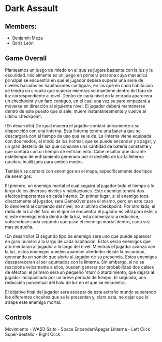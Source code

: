 # Dark Assault

## Members:
- Benjamin Meza
- Boris León


## Game Overall

Planteamos un juego de miedo en el que se jugara bastante con la luz y la oscuridad. Inicialmente es un juego en primera persona cuya mecanica principal se encuentra en que el jugador debera superar una serie de niveles basados en habitaciones contiguas, en las que en cada habitacion se tendra un circuito que superar mientras se mantiene dentro del faro de luz correspondiente al nivel. Dentro de cada nivel en la entrada aparecera un checkpoint y un faro contiguo, en el cual una vez se pare empezará a moverse en dirección al siguiente nivel. El jugador deberá mantenerse dentro de este puesto que si sale, muere instantaneamente y vuelve al ultimo checkpoint.

(En desarrollo)
De igual manera el jugador contará únicamente a su dispocición con una linterna. Esta linterna tendra una bateria que se descargará con el tiempo de uso que se le de. La linterna viene equipada con dos modos, el modo de luz normal, que se puede encender y apagar, y un gran destello de luz que consume una cantidad de bateria constante y que contará con un tiempo de enfriamiento. Cabe resaltar que durante estetiempo de enfriamiento generado por el destello de luz la linterna quedara inutilizada para ambos modos.

También se contará con enemigos en el mapa, específicamente dos tipos de enemigos: 

El primero, un enemigo mortal el cual seguirá al jugador todo el tiempo a lo largo de los diversos niveles y habitaciones. Este enemigo tendrá dos efectos importantes en cada intento. En primer lugar, si el enemigo toca directamente al jugador, será GameOver para el mismo, pero en este caso lo devolverá al comienzo del nivel, no al ultimo checkpoint. Por otro lado, el radio de la luz del faro en el que se encuentra el jugador es vital para este, y si este enemigo entra dentro de la luz, esta comenzara a reducirce, volviendose cada segundo que pase el enemigo mortal dentro, cada vez mas pequeña. 

(En desarrollo)
El segundo tipo de enemigo sera uno que puede aparecer en gran numero a lo largo de cada habitacion. Estos seran enemigos que atormentaran al jugador a lo largo del nivel. Mientras el jugador avanza con la luz, estos enemigos pueden aparecer alrededor desde la oscuridad, generando un sonido que alerte al jugador de su presencia. Estos enemigos desapareceran al ser apuntados con la linterna. Sin embargo, si no se reacciona velozmente a ellos, pueden generar por probabilidad dos calses de efectos: el primero sera un pequeño 'stun' o aturdimiento, que dejara al jugador incapacitado por un breve periodo de tiempo. El segundo, una reducción porcentual del halo de luz en el que se encuentra. 

El objetivo final del jugador será escapar de este extraño mundo superando los diferentes circuitos que se le presentan y, claro esta, no dejar que lo atrape este enemigo mortal.

## Controls

Movimiento - WASD
Salto - Space
Encender/Apagar Linterna - Left Click
Super-destello - Right Click
